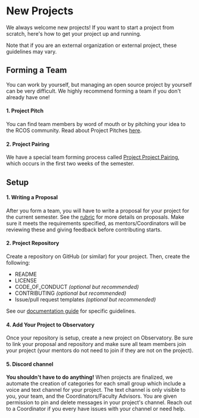 # New Projects

We always welcome new projects! If you want to start a project from scratch, here's how to get your project up and running.

Note that if you are an external organization or external project, these guidelines may vary.

## Forming a Team
You can work by yourself, but managing an open source project by yourself can be very difficult. We highly recommend forming a team if you don't already have one!

#### 1. Project Pitch
You can find team members by word of mouth or by pitching your idea to the RCOS community. Read about Project Pitches [here](project_management/pitch.md).

#### 2. Project Pairing

We have a special team forming process called [Project Project Pairing](membership/project_pairing), which occurs in the first two weeks of the semester.

## Setup

#### 1. Writing a Proposal

After you form a team, you will have to write a proposal for your project for the current semester. See the [rubric](grading/documentation?id=proposal) for more details on proposals. Make sure it meets the requirements specified, as mentors/Coordinators will be reviewing these and giving feedback before contributing starts.

#### 2. Project Repository

Create a repository on GitHub (or similar) for your project. Then, create the following:
- README
- LICENSE
- CODE_OF_CONDUCT *(optional but recommended)*
- CONTRIBUTING *(optional but recommended)*
- Issue/pull request templates *(optional but recommended)*

See our [documentation guide](grading/documentation) for specific guidelines.

#### 4. Add Your Project to Observatory

Once your repository is setup, create a new project on Observatory. Be sure to link your proposal and repository and make sure all team members join your project (your mentors do not need to join if they are not on the project).

#### 5. Discord channel

**You shouldn't have to do anything!** When projects are finalized, we automate the creation of categories for each small group which include a voice and text channel for your project. The text channel is only visible to you, your team, and the Coordinators/Faculty Advisors. You are given permission to pin and delete messages in your project's channel. Reach out to a Coordinator if you every have issues with your channel or need help. 

